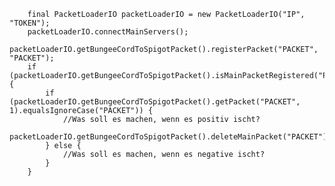         final PacketLoaderIO packetLoaderIO = new PacketLoaderIO("IP", "TOKEN");
        packetLoaderIO.connectMainServers();
        packetLoaderIO.getBungeeCordToSpigotPacket().registerPacket("PACKET", "PACKET");
        if (packetLoaderIO.getBungeeCordToSpigotPacket().isMainPacketRegistered("PACKET")) {
            if (packetLoaderIO.getBungeeCordToSpigotPacket().getPacket("PACKET", 1).equalsIgnoreCase("PACKET")) {
                //Was soll es machen, wenn es positiv ischt?
                packetLoaderIO.getBungeeCordToSpigotPacket().deleteMainPacket("PACKET");
            } else {
                //Was soll es machen, wenn es negative ischt?
            }
        }
